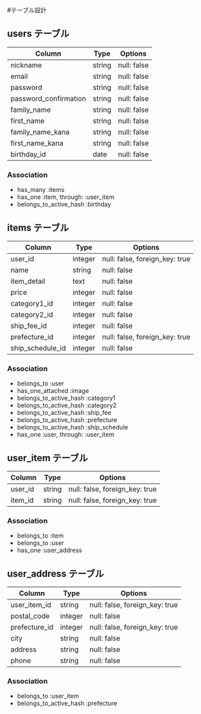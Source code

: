 #テーブル設計

## users テーブル

| Column                 | Type   | Options     |
| -----------------------| ------ | ----------- |
| nickname               | string | null: false |
| email                  | string | null: false |
| password               | string | null: false |
| password_confirmation  | string | null: false |
| family_name            | string | null: false |
| first_name             | string | null: false |
| family_name_kana       | string | null: false |
| first_name_kana        | string | null: false |
| birthday_id            | date   | null: false |

### Association

- has_many :items
- has_one :item, through: :user_item
- belongs_to_active_hash :birthday

## items テーブル

| Column          | Type   | Options                        |
| --------------- | ------ | ------------------------------ |
| user_id         | integer| null: false, foreign_key: true |
| name            | string | null: false                    |
| item_detail     | text   | null: false                    |
| price           | integer| null: false                    |
| category1_id    | integer| null: false                    |
| category2_id    | integer| null: false                    |
| ship_fee_id     | integer| null: false                    |
| prefecture_id   | integer| null: false, foreign_key: true | 
| ship_schedule_id| integer| null: false                    |


### Association

- belongs_to :user
- has_one_attached :image
- belongs_to_active_hash :category1
- belongs_to_active_hash :category2
- belongs_to_active_hash :ship_fee
- belongs_to_active_hash :prefecture
- belongs_to_active_hash :ship_schedule
- has_one :user, through: :user_item

## user_item テーブル

| Column       | Type   | Options                        |
| ------------ | ------ | ------------------------------ |
| user_id      | string | null: false, foreign_key: true |
| item_id      | string | null: false, foreign_key: true |


### Association

- belongs_to :item 
- belongs_to :user
- has_one :user_address

## user_address テーブル

| Column       | Type   | Options                        |
| ------------ | ------ | ------------------------------ |
| user_item_id | string | null: false, foreign_key: true |
| postal_code  | integer| null: false                    |
| prefecture_id| integer| null: false, foreign_key: true |                    |
| city         | string | null: false                    |
| address      | string | null: false                    |
| phone        | string | null: false                    | 


### Association

- belongs_to :user_item
- belongs_to_active_hash :prefecture